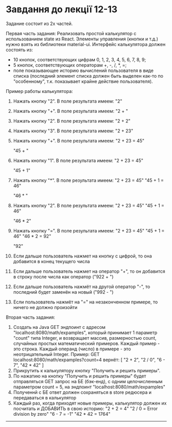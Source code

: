 # Завдання до лекції 12-13
Задание состоит из 2х частей.

Первая часть задания:
Реализовать простой калькулятор с использованием state из React.
Элементы управления (кнопки и т.д.) нужно взять из библиотеки material-ui.
Интерфейс калькулятора должен состоять из:
- 10 кнопок, соответствующих цифрам 0, 1, 2, 3, 4, 5, 6, 7, 8, 9;
- 5 кнопок, соответствующих операторам +, -, /, *, =;
- поле показывающее историю вычислений пользователя в виде списка (последний элемент списка должен быть выделен как-то по "особенному", т.к. показывает крайне действие пользователя).

Пример работы калькулятора:
1) Нажать кнопку "2". В поле результата имеем:
   "2"
2) Нажать кнопку "+". В поле результата имеем:
   "2 + "
3) Нажать кнопку "2". В поле результата имеем:
   "2 + 2"  
4) Нажать кнопку "3". В поле результата имеем:
   "2 + 23"
5) Нажать кнопку "+". В поле результата имеем:
   "2 + 23 = 45"

   "45 + "
6) Нажать кнопку "1". В поле результата имеем:
   "2 + 23 = 45"

   "45 + 1"
7) Нажать кнопку "*". В поле результата имеем:
   "2 + 23 = 45"
   "45 + 1 = 46"

   "46 * "
8) Нажать кнопку "2". В поле результата имеем:
   "2 + 23 = 45"
   "45 + 1 = 46"

   "46 * 2"
9) Нажать кнопку "=". В поле результата имеем:
   "2 + 23 = 45"
   "45 + 1 = 46"
   "46 * 2 = 92"

   "92"
10) Если дальше пользователь нажмет на кнопку с цифрой, то она добавится в конец текущего числа
11) Если дальше пользователь нажмет на оператор "+", то он добавится в строку после числа как оператор ("922 + ")
12) Если дальше пользователь нажмёт на другой оператор "-", то последний будет заменён на новый ("992 - ")
13) Если пользователь нажмёт на "=" на незаконченном примере, то ничего не должно произойти

Вторая часть задания:
1) Создать на Java GET эндпоинт с адресом "localhost:8080/math/expamples", который принимает 1 параметр "count" типа Integer, и возвращает
массив, размерностью count, случайных простых математический примеров. Каждый пример - это строка. Каждый операнд (число) в примере - это неотрицательный Integer.
Пример:
GET localhost:8080/math/expamples?count=4
вернёт:
[
  "2 + 2",
  "2 / 0",
  "6 - 7",
  "42 * 42"
]
2) Прикрутить к калькулятору кнопку "Получить и решить примеры".
3) По нажатию на кнопку "Получить и решить примеры" будет отправляться GET запрос на БЕ (бэк-енд), c одним целочисленным параметром count = 5, на эндпоинт "localhost:8080/math/expamples"
4) Полученнй с БЕ ответ должен сохраняться в store редюсера и передаваться в калькулятор
5) Каждый раз, когда приходят новые примеры, калькулятор должен их посчитать и ДОБАВИТЬ в свою историю:
"2 + 2 = 4"
"2 / 0 = Error division by zero"
"6 - 7 = -1"
"42 * 42 = 1764"
----------------

